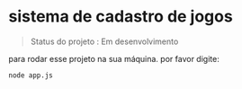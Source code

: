 <h1> sistema de cadastro de jogos </h1>

> Status do projeto : Em desenvolvimento

para rodar esse projeto na sua máquina. por favor digite:

```
node app.js
```


